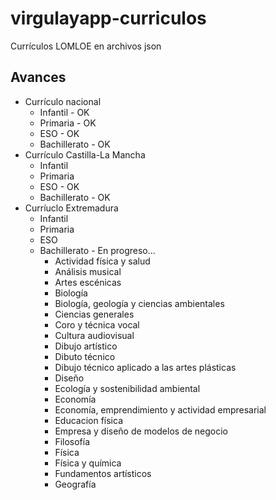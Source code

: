 # virgulayapp-curriculos
Currículos LOMLOE en archivos json

## Avances
* Currículo nacional
  * Infantil - OK
  * Primaria - OK
  * ESO - OK
  * Bachillerato - OK
* Currículo Castilla-La Mancha
  * Infantil
  * Primaria
  * ESO - OK
  * Bachillerato - OK
* Curríuclo Extremadura
  * Infantil
  * Primaria
  * ESO
  * Bachillerato - En progreso...
    * Actividad física y salud
    * Análisis musical
    * Artes escénicas
    * Biología
    * Biología, geología y ciencias ambientales
    * Ciencias generales
    * Coro y técnica vocal
    * Cultura audiovisual
    * Dibujo artístico
    * Dibuto técnico
    * Dibujo técnico aplicado a las artes plásticas
    * Diseño
    * Ecología y sostenibilidad ambiental
    * Economía
    * Economía, emprendimiento y actividad empresarial
    * Educacion física
    * Empresa y diseño de modelos de negocio
    * Filosofía
    * Física
    * Física y química
    * Fundamentos artísticos
    * Geografía
